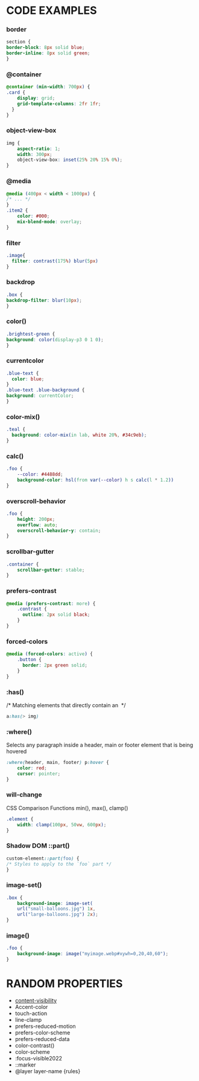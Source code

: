 # CODE EXAMPLES

### border
```css
section {
border-block: 8px solid blue;
border-inline: 8px solid green;
}
```
### @container
```css
@container (min-width: 700px) {
.card {
    display: grid;
    grid-template-columns: 2fr 1fr;
  }
}
```
### object-view-box
```css
img {
    aspect-ratio: 1;
    width: 300px;
    object-view-box: inset(25% 20% 15% 0%);
}
```

### @media
```css
@media (400px < width < 1000px) {
/* ... */
}
.item2 {
    color: #000;
    mix-blend-mode: overlay;
}
```

### filter
```css
.image{
  filter: contrast(175%) blur(5px)
}
```
### backdrop
```css
.box {
backdrop-filter: blur(10px);
}
```
### color()
```css
.brightest-green {
background: color(display-p3 0 1 0);
}
```

### currentcolor
```css
.blue-text {
  color: blue;
}
.blue-text .blue-background {
background: currentColor;
}
```

### color-mix()

```css
.teal {
  background: color-mix(in lab, white 20%, #34c9eb);
}
```
### calc()
```css
.foo {
    --color: #4488dd;
    background-color: hsl(from var(--color) h s calc(l * 1.2))
}
```
### overscroll-behavior
```css
.foo {
    height: 200px;
    overflow: auto;
    overscroll-behavior-y: contain;
}
```
### scrollbar-gutter
```css
.container {
    scrollbar-gutter: stable;
}
```
### prefers-contrast
```css
@media (prefers-contrast: more) {
    .contrast {
      outline: 2px solid black;
    }
}
```
### forced-colors
```css
@media (forced-colors: active) {
    .button {
      border: 2px green solid;
    }
}
```
### :has()
/* Matching <a> elements that directly contain an <img> */
```css
a:has(> img)
```
### :where()
Selects any paragraph inside a header, main
or footer element that is being hovered 
```css
:where(header, main, footer) p:hover {
    color: red;
    cursor: pointer;
}
```
### will-change
CSS Comparison Functions min(), max(), clamp() 
```css
.element {
	width: clamp(100px, 50vw, 600px);
}
```
### Shadow DOM ::part()
```css
custom-element::part(foo) {
/* Styles to apply to the `foo` part */
}
```
### image-set()
```css
.box {
	background-image: image-set(
	url("small-balloons.jpg") 1x,
	url("large-balloons.jpg") 2x);
}
```
### image()
```css
.foo {
	background-image: image("myimage.webp#xywh=0,20,40,60");
}
```
	
# RANDOM PROPERTIES

* [content-visibility](https://www.google.com/search?q=content-visibility)
* Accent-color
* touch-action
* line-clamp
* prefers-reduced-motion
* prefers-color-scheme
* prefers-reduced-data
* color-contrast()
* color-scheme
* :focus-visible2022
* ::marker
* @layer layer-name {rules}

